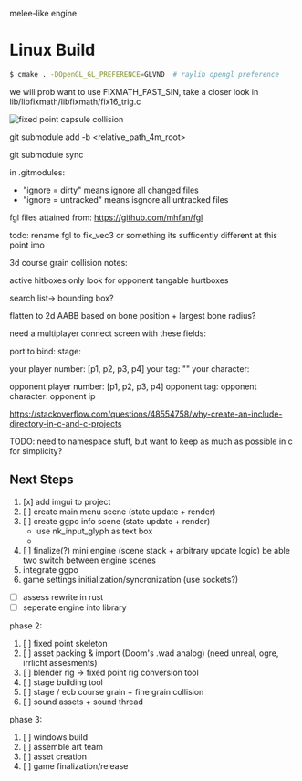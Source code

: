 melee-like engine

# Linux Build

```bash
$ cmake . -DOpenGL_GL_PREFERENCE=GLVND  # raylib opengl preference
```
we will prob want to use FIXMATH_FAST_SIN, take a closer look in lib/libfixmath/libfixmath/fix16_trig.c

![fixed point capsule collision](https://i.imgur.com/3QwXJt7.gif)


git submodule add -b <branch> <url> <relative_path_4m_root>

git submodule sync


in .gitmodules: 
- "ignore = dirty" means ignore all changed files
- "ignore = untracked" means isgnore all untracked files


fgl files attained from: https://github.com/mhfan/fgl

todo: rename fgl to fix_vec3 or something its sufficently different at this point imo


3d course grain collision notes:

active hitboxes only look for opponent tangable hurtboxes

search list-> bounding box?

flatten to 2d AABB based on bone position + largest bone radius?


need a multiplayer connect screen with these fields:

port to bind:
stage:

your player number: [p1, p2, p3, p4]
your tag: ""
your character: 

opponent player number: [p1, p2, p3, p4]
opponent tag:
opponent character:
opponent ip

https://stackoverflow.com/questions/48554758/why-create-an-include-directory-in-c-and-c-projects


TODO: need to namespace stuff, but want to keep as much as possible in c for simplicity?


## Next Steps ##

1. [x] add imgui to project
2. [ ] create main menu scene (state update + render)
3. [ ] create ggpo info scene (state update + render)
    - use nk_input_glyph as text box
    - 
4. [ ] finalize(?) mini engine (scene stack + arbitrary update logic) be able two switch between engine scenes
5. integrate ggpo
6. game settings initialization/syncronization (use sockets?)

- [ ] assess rewrite in rust
- [ ] seperate engine into library

phase 2:
1. [ ] fixed point skeleton
2. [ ] asset packing & import (Doom's .wad analog) (need unreal, ogre, irrlicht assesments)
3. [ ] blender rig -> fixed point rig conversion tool
4. [ ] stage building tool
5. [ ] stage / ecb course grain + fine grain collision
6. [ ] sound assets + sound thread

phase 3:
1. [ ] windows build
2. [ ] assemble art team
3. [ ] asset creation
4. [ ] game finalization/release
